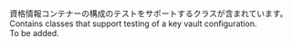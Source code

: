 <Namespace Name="KeyVault.TestFramework">
  <Docs>
    <summary><span data-ttu-id="7b41f-101">資格情報コンテナーの構成のテストをサポートするクラスが含まれています。</span><span class="sxs-lookup"><span data-stu-id="7b41f-101">Contains classes that support testing of a key vault configuration.</span></span></summary> 
    <remarks>To be added.</remarks>
  </Docs>
</Namespace>
